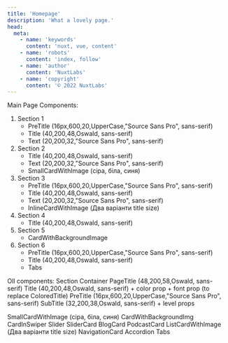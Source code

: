```yaml
---
title: 'Homepage'
description: 'What a lovely page.'
head:
  meta:
    - name: 'keywords'
      content: 'nuxt, vue, content'
    - name: 'robots'
      content: 'index, follow'
    - name: 'author'
      content: 'NuxtLabs'
    - name: 'copyright'
      content: '© 2022 NuxtLabs'
---
```


Main Page Components:
1. Section 1
    - PreTitle (16px,600,20,UpperCase,"Source Sans Pro", sans-serif)
    - Title (40,200,48,Oswald, sans-serif)
    - Text (20,200,32,"Source Sans Pro", sans-serif)
2. Section 2
    - Title (40,200,48,Oswald, sans-serif)
    - Text (20,200,32,"Source Sans Pro", sans-serif)
    - SmallCardWithImage (сіра, біла, синя)
3. Section 3
    - PreTitle (16px,600,20,UpperCase,"Source Sans Pro", sans-serif)
    - Title (40,200,48,Oswald, sans-serif)
    - Text (20,200,32,"Source Sans Pro", sans-serif)
    - InlineCardWithImage (Два варіанти title size)
4. Section 4
    - Title (40,200,48,Oswald, sans-serif)
5. Section 5
    - CardWithBackgroundImage
6. Section 6
    - PreTitle (16px,600,20,UpperCase,"Source Sans Pro", sans-serif)
    - Title (40,200,48,Oswald, sans-serif)
    - Tabs


Oll components:
Section
Container
PageTitle (48,200,58,Oswald, sans-serif)
Title (40,200,48,Oswald, sans-serif) + color prop + font prop (to replace ColoredTitle)
PreTitle (16px,600,20,UpperCase,"Source Sans Pro", sans-serif)
SubTitle (32,200,38,Oswald, sans-serif) + level props
<!-- SubSubTitle (28,200,32, Oswald, sans-serif)
SubSubSubTitle (28,200,32, Oswald, sans-serif) -->
<!-- Paragraph (20,200,32,"Source Sans Pro", sans-seri) -->
SmallCardWithImage (сіра, біла, синя)
CardWithBackgroundImg
CardInSwiper
Slider
SliderCard
BlogCard
PodcastCard
ListCardWithImage (Два варіанти title size)
NavigationCard
Accordion
Tabs


